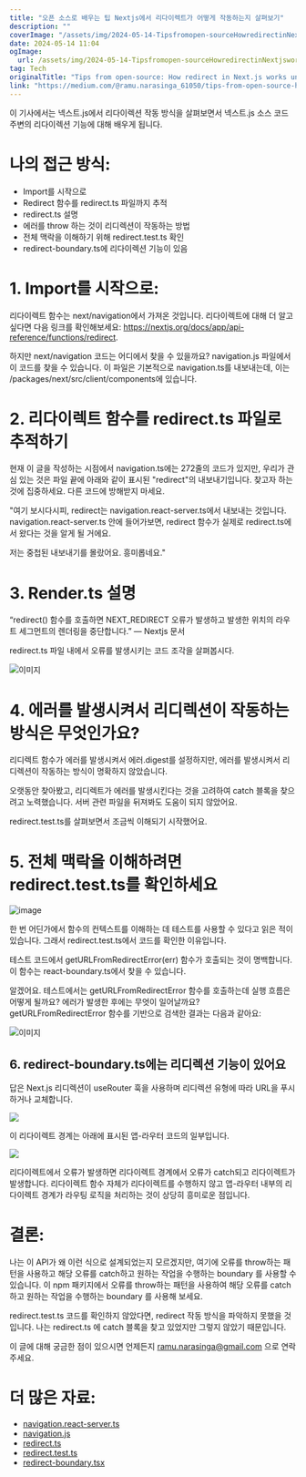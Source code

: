 ```yaml
---
title: "오픈 소스로 배우는 팁 Nextjs에서 리다이렉트가 어떻게 작동하는지 살펴보기"
description: ""
coverImage: "/assets/img/2024-05-14-Tipsfromopen-sourceHowredirectinNextjsworksunderthehood_0.png"
date: 2024-05-14 11:04
ogImage: 
  url: /assets/img/2024-05-14-Tipsfromopen-sourceHowredirectinNextjsworksunderthehood_0.png
tag: Tech
originalTitle: "Tips from open-source: How redirect in Next.js works under the hood"
link: "https://medium.com/@ramu.narasinga_61050/tips-from-open-source-how-redirect-in-next-js-works-under-the-hood-da0c489aecb6"
---
```



이 기사에서는 넥스트.js에서 리다이렉션 작동 방식을 살펴보면서 넥스트.js 소스 코드 주변의 리다이렉션 기능에 대해 배우게 됩니다.

# 나의 접근 방식:

- Import를 시작으로
- Redirect 함수를 redirect.ts 파일까지 추적
- redirect.ts 설명
- 에러를 throw 하는 것이 리디렉션이 작동하는 방법
- 전체 맥락을 이해하기 위해 redirect.test.ts 확인
- redirect-boundary.ts에 리다이렉션 기능이 있음

# 1. Import를 시작으로:



리다이렉트 함수는 next/navigation에서 가져온 것입니다. 리다이렉트에 대해 더 알고 싶다면 다음 링크를 확인해보세요: https://nextjs.org/docs/app/api-reference/functions/redirect.

하지만 next/navigation 코드는 어디에서 찾을 수 있을까요? navigation.js 파일에서 이 코드를 찾을 수 있습니다. 이 파일은 기본적으로 navigation.ts를 내보내는데, 이는 /packages/next/src/client/components에 있습니다.

# 2. 리다이렉트 함수를 redirect.ts 파일로 추적하기

현재 이 글을 작성하는 시점에서 navigation.ts에는 272줄의 코드가 있지만, 우리가 관심 있는 것은 파일 끝에 아래와 같이 표시된 "redirect"의 내보내기입니다. 찾고자 하는 것에 집중하세요. 다른 코드에 방해받지 마세요.



"여기 보시다시피, redirect는 navigation.react-server.ts에서 내보내는 것입니다. navigation.react-server.ts 안에 들어가보면, redirect 함수가 실제로 redirect.ts에서 왔다는 것을 알게 될 거에요.

저는 중첩된 내보내기를 몰랐어요. 흥미롭네요."



# 3. Render.ts 설명

“redirect() 함수를 호출하면 NEXT_REDIRECT 오류가 발생하고 발생한 위치의 라우트 세그먼트의 렌더링을 중단합니다.” — Nextjs 문서

redirect.ts 파일 내에서 오류를 발생시키는 코드 조각을 살펴봅시다.

![이미지](/assets/img/2024-05-14-Tipsfromopen-sourceHowredirectinNextjsworksunderthehood_2.png)



# 4. 에러를 발생시켜서 리디렉션이 작동하는 방식은 무엇인가요?

리디렉트 함수가 에러를 발생시켜서 에러.digest를 설정하지만, 에러를 발생시켜서 리디렉션이 작동하는 방식이 명확하지 않았습니다.

오랫동안 찾아봤고, 리디렉트가 에러를 발생시킨다는 것을 고려하여 catch 블록을 찾으려고 노력했습니다. 서버 관련 파일을 뒤져봐도 도움이 되지 않았어요.

redirect.test.ts를 살펴보면서 조금씩 이해되기 시작했어요.



# 5. 전체 맥락을 이해하려면 redirect.test.ts를 확인하세요

![image](/assets/img/2024-05-14-Tipsfromopen-sourceHowredirectinNextjsworksunderthehood_3.png)

한 번 어딘가에서 함수의 컨텍스트를 이해하는 데 테스트를 사용할 수 있다고 읽은 적이 있습니다. 그래서 redirect.test.ts에서 코드를 확인한 이유입니다.

테스트 코드에서 getURLFromRedirectError(err) 함수가 호출되는 것이 명백합니다. 이 함수는 react-boundary.ts에서 찾을 수 있습니다.



알겠어요. 테스트에서는 getURLFromRedirectError 함수를 호출하는데 실행 흐름은 어떻게 될까요? 에러가 발생한 후에는 무엇이 일어날까요? getURLFromRedirectError 함수를 기반으로 검색한 결과는 다음과 같아요:

![이미지](/assets/img/2024-05-14-Tipsfromopen-sourceHowredirectinNextjsworksunderthehood_4.png)

## 6. redirect-boundary.ts에는 리디렉션 기능이 있어요

답은 Next.js 리디렉션이 useRouter 훅을 사용하며 리디렉션 유형에 따라 URL을 푸시하거나 교체합니다.



<img src="/assets/img/2024-05-14-Tipsfromopen-sourceHowredirectinNextjsworksunderthehood_5.png" />

이 리다이렉트 경계는 아래에 표시된 앱-라우터 코드의 일부입니다.

<img src="/assets/img/2024-05-14-Tipsfromopen-sourceHowredirectinNextjsworksunderthehood_6.png" />

리다이렉트에서 오류가 발생하면 리다이렉트 경계에서 오류가 catch되고 리다이렉트가 발생합니다. 리다이렉트 함수 자체가 리다이렉트를 수행하지 않고 앱-라우터 내부의 리다이렉트 경계가 라우팅 로직을 처리하는 것이 상당히 흥미로운 점입니다.



# 결론:

나는 이 API가 왜 이런 식으로 설계되었는지 모르겠지만, 여기에 오류를 throw하는 패턴을 사용하고 해당 오류를 catch하고 원하는 작업을 수행하는 boundary 를 사용할 수 있습니다. 이 npm 패키지에서 오류를 throw하는 패턴을 사용하여 해당 오류를 catch하고 원하는 작업을 수행하는 boundary 를 사용해 보세요.

redirect.test.ts 코드를 확인하지 않았다면, redirect 작동 방식을 파악하지 못했을 것입니다. 나는 redirect.ts 에 catch 블록을 찾고 있었지만 그렇지 않았기 때문입니다.

이 글에 대해 궁금한 점이 있으시면 언제든지 ramu.narasinga@gmail.com 으로 연락 주세요.



# 더 많은 자료:

- [navigation.react-server.ts](https://github.com/vercel/next.js/blob/c1f8d9317588e51a8a31240f6add36b5f2c9f9bf/packages/next/src/client/components/navigation.react-server.ts)
- [navigation.js](https://github.com/vercel/next.js/blob/c1f8d9317588e51a8a31240f6add36b5f2c9f9bf/packages/next/navigation.js)
- [redirect.ts](https://github.com/vercel/next.js/blob/c1f8d9317588e51a8a31240f6add36b5f2c9f9bf/packages/next/src/client/components/redirect.ts)
- [redirect.test.ts](https://github.com/vercel/next.js/blob/canary/packages/next/src/client/components/redirect.test.ts)
- [redirect-boundary.tsx](https://github.com/vercel/next.js/blob/c1f8d9317588e51a8a31240f6add36b5f2c9f9bf/packages/next/src/client/components/redirect-boundary.tsx#L8)